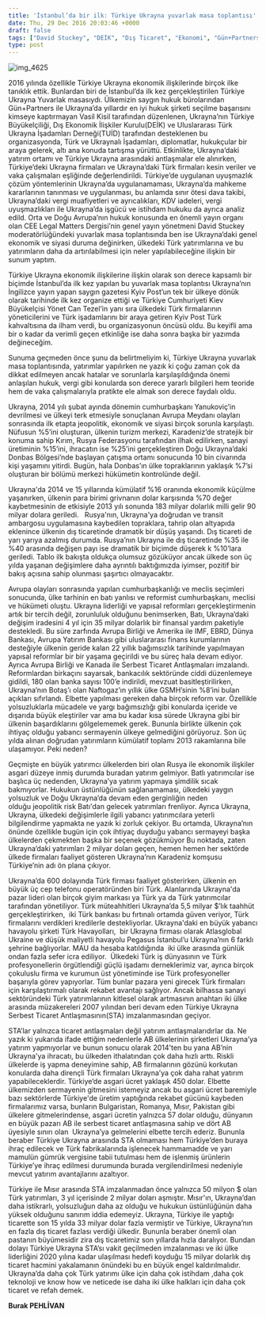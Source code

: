 ```yaml
---
title: 'İstanbul’da bir ilk: Türkiye Ukrayna yuvarlak masa toplantısı'
date: Thu, 29 Dec 2016 20:03:46 +0000
draft: false
tags: ["David Stuckey", "DEİK", "Dış Ticaret", "Ekonomi", "Gün+Partners", "TUİD", "TUİD (Türk Ukrayna İşadamları Derneği)", "Türkiye Ukrayna Serbest Ticaret Antlaşması", "Ukrayna", "Ukrayna Dış İlişkileri", "Uluslarası İlişkiler", "Vasil Kisil"]
type: post
---
```


![img_4625](https://burakpehlivan.org/wp-content/uploads/2016/12/IMG_4625.jpg)




2016 yılında özellikle Türkiye Ukrayna ekonomik ilişkilerinde birçok ilke tanıklık ettik. Bunlardan biri de İstanbul’da ilk kez gerçekleştirilen Türkiye Ukrayna Yuvarlak masasıydı. Ülkemizin saygın hukuk bürolarından Gün+Partners ile Ukrayna’da yıllardır en iyi hukuk şirketi seçilme başarısını kimseye kaptırmayan Vasil Kisil tarafından düzenlenen, Ukrayna’nın Türkiye Büyükelçiliği, Dış Ekonomik İlişkiler Kurulu(DEİK) ve Uluslararası Türk Ukrayna İşadamları Derneği(TUİD) tarafından desteklenen bu organizasyonda, Türk ve Ukraynalı İşadamları, diplomatlar, hukukçular bir araya gelerek, altı ana konuda tartışma yürüttü. Etkinlikte, Ukrayna’daki yatırım ortamı ve Türkiye Ukrayna arasındaki antlaşmalar ele alınırken, Türkiye’deki Ukrayna firmaları ve Ukrayna’daki Türk firmaları kesin veriler ve vaka çalışmaları eşliğinde değerlendirildi. Türkiye’de uygulanan uyuşmazlık çözüm yöntemlerinin Ukrayna’da uygulanamaması, Ukrayna’da mahkeme kararlarının tanınması ve uygulanması, bu anlamda sınır ötesi dava takibi, Ukrayna’daki vergi muafiyetleri ve ayrıcalıkları, KDV iadeleri, vergi uyuşmazlıkları ile Ukrayna’da işgücü ve istihdam hukuku da ayrıca analiz edild. Orta ve Doğu Avrupa’nın hukuk konusunda en önemli yayın organı olan CEE Legal Matters Dergisi’nin genel yayın yönetmeni David Stuckey moderatörlüğündeki yuvarlak masa toplantısında ben ise Ukrayna’daki genel ekonomik ve siyasi duruma değinirken, ülkedeki Türk yatırımlarına ve bu yatırımların daha da artırılabilmesi için neler yapılabileceğine ilişkin bir sunum yaptım.




Türkiye Ukrayna ekonomik ilişkilerine ilişkin olarak son derece kapsamlı bir biçimde İstanbul’da ilk kez yapılan bu yuvarlak masa toplantısı Ukrayna’nın İngilizce yayın yapan saygın gazetesi Kyiv Post’un tek bir ülkeye dönük olarak tarihinde ilk kez organize ettiği ve Türkiye Cumhuriyeti Kiev Büyükelçisi Yönet Can Tezel’in yanı sıra ülkedeki Türk firmalarının yöneticilerini ve Türk işadamlarını bir araya getiren Kyiv Post Türk kahvaltısına da ilham verdi, bu organizasyonun öncüsü oldu. Bu keyifli ama bir o kadar da verimli geçen etkinliğe ise daha sonra başka bir yazımda değineceğim.




Sunuma geçmeden önce şunu da belirtmeliyim ki, Türkiye Ukrayna yuvarlak masa toplantısında, yatırımlar yapılırken ne yazık ki çoğu zaman çok da dikkat edilmeyen ancak hatalar ve sorunlarla karşılaşıldığında önemi anlaşılan hukuk, vergi gibi konularda son derece yararlı bilgileri hem teoride hem de vaka çalışmalarıyla pratikte ele almak son derece faydalı oldu. 




Ukrayna, 2014 yılı şubat ayında dönemin cumhurbaşkanı Yanukoviç’in devrilmesi ve ülkeyi terk etmesiyle sonuçlanan Avrupa Meydanı olayları sonrasında ilk etapta jeopolitik, ekonomik ve siyasi birçok sorunla karşılaştı. Nüfusun %5’ini oluşturan, ülkenin turizm merkezi, Karadeniz’de stratejik bir konuma sahip Kırım, Rusya Federasyonu tarafından ilhak edilirken, sanayi üretiminin %15’ini, ihracatın ise %25’ini gerçekleştiren Doğu Ukrayna’daki Donbas Bölgesi’nde başlayan çatışma ortamı sonucunda 10 bin civarında kişi yaşamını yitirdi. Bugün, hala Donbas’ın ülke topraklarının yaklaşık %7’si oluşturan bir bölümü merkezi hükümetin kontrolünde değil. 




Ukrayna'da 2014 ve 15 yıllarında kümülatif %16 oranında ekonomik küçülme yaşanırken, ülkenin para birimi grivnanın dolar karşısında %70 değer kaybetmesinin de etkisiyle 2013 yılı sonunda 183 milyar dolarlık milli gelir 90 milyar dolara geriledi.   Rusya'nın, Ukrayna'ya doğrudan ve transit ambargosu uygulamasına kaybedilen topraklara, tahrip olan altyapıda eklenince ülkenin dış ticaretinde dramatik bir düşüş yaşandı. Dış ticareti de yarı yarıya azalmış durumda. Rusya’nın Ukrayna ile dış ticaretinde %35 ile %40 arasında değişen payı ise dramatik bir biçimde düşerek k %10’lara geriledi. Tablo ilk bakışta oldukça olumsuz gözüküyor ancak ülkede son üç yılda yaşanan değişimlere daha ayrıntılı baktığımızda iyimser, pozitif bir bakış açısına sahip olunması şaşırtıcı olmayacaktır.




Avrupa olayları sonrasında yapılan cumhurbaşkanlığı ve meclis seçimleri sonucunda, ülke tarhinin en batı yanlısı ve reformist cumhurbaşkanı, meclisi ve hükümeti oluştu. Ukrayna liderliği ve yapısal reformları gerçekleştirmenin artık bir tercih değil, zorunluluk olduğunu benimserken, Batı, Ukrayna’daki değişim iradesini 4 yıl için 35 milyar dolarlık bir finansal yardım paketiyle destekledi. Bu süre zarfında Avrupa Birliği ve Amerika ile IMF, EBRD, Dünya Bankası, Avrupa Yatırım Bankası gibi uluslararası finans kurumlarının desteğiyle ülkenin geride kalan 22 yıllık bağımsızlık tarihinde yapılmayan yapısal reformlar bir bir yaşama geçirildi ve bu süreç hala devam ediyor. Ayrıca Avrupa Birliği ve Kanada ile Serbest Ticaret Antlaşmaları imzalandı. Reformlardan birkaçını sayarsak, bankacılık sektöründe ciddi düzenlemeye gidildi, 180 olan banka sayısı 100’e indirildi, mevzuat basitleştirilirken, Ukrayna’nın Botaş’ı olan Naftogaz’ın yıllık ülke GSMH’sinin %8’ini bulan açıkları sıfırlandı. Elbette yapılması gereken daha birçok reform var. Özellikle yolsuzluklarla mücadele ve yargı bağımsızlığı gibi konularda içeride ve dışarıda büyük eleştiriler var ama bu kadar kısa sürede Ukrayna gibi bir ülkenin başardıklarını gölgelememek gerek. Bununla birlikte ülkenin çok ihtiyaç olduğu yabancı sermayenin ülkeye gelmediğini görüyoruz. Son üç yılda alınan doğrudan yatırımların kümülatif toplamı 2013 rakamlarına bile ulaşamıyor. Peki neden?




Geçmişte en büyük yatırımcı ülkelerden biri olan Rusya ile ekonomik ilişkiler asgari düzeye inmiş durumda buradan yatırım gelmiyor. Batlı yatırımcılar ise başlıca üç nedenden, Ukrayna’ya yatırım yapmaya şimdilik sıcak bakmıyorlar. Hukukun üstünlüğünün sağlanamaması, ülkedeki yaygın yolsuzluk ve Doğu Ukrayna’da devam eden gerginliğin neden olduğu jeopolitik risk Batı'dan gelecek yatırımları frenliyor. Ayrıca Ukrayna, Ukrayna, ülkedeki değişimlerle ilgili yabancı yatırımcılara yeterli bilgilendirme yapmakta ne yazık ki zorluk çekiyor. Bu ortamda, Ukrayna’nın önünde özellikle bugün için çok ihtiyaç duyduğu yabancı sermayeyi başka ülkelerden çekmekten başka bir seçenek gözükmüyor Bu noktada, zaten Ukrayna’daki yatırımları 2 milyar doları geçen, hemen hemen her sektörde ülkede firmaları faaliyet gösteren Ukrayna’nın Karadeniz komşusu Türkiye’nin adı ön plana çıkıyor.




Ukrayna’da 600 dolayında Türk firması faaliyet gösterirken, ülkenin en büyük üç cep telefonu operatöründen biri Türk. Alanlarında Ukrayna'da pazar lideri olan birçok giyim markası ya Türk ya da Türk yatırımcılar tarafından yönetiliyor. Türk müteahhitleri Ukrayna’da 5,5 milyar $’lık taahhüt gerçekleştirirken,  iki Türk bankası bu fırtınalı ortamda güven veriyor, Türk firmalarını verdikleri kredilerle destekliyorlar. Ukrayna'daki en büyük yabancı havayolu şirketi Türk Havayolları,  bir Ukrayna firması olarak Atlasglobal Ukraine ve düşük maliyetli havayolu Pegasus İstanbul’u Ukrayna’nın 6 farklı şehrine bağlıyorlar. MAU da hesaba katıldığında  iki ülke arasında günlük ondan fazla sefer icra ediliyor.  Ülkedeki Türk iş dünyasının ve Türk profesyonellerin örgütlendiği güçlü işadamı derneklerimiz var, ayrıca birçok çokuluslu firma ve kurumun üst yönetiminde ise Türk profesyoneller başarıyla görev yapıyorlar. Tüm bunlar pazara yeni girecek Türk firmaları için karşılaştırmalı olarak rekabet avantajı sağlıyor. Ancak bilhassa sanayi sektöründeki Türk yatırımlarının kitlesel olarak artmasının anahtarı iki ülke arasında müzakereleri 2007 yılından beri devam eden Türkiye Ukrayna Serbest Ticaret Antlaşmasının(STA) imzalanmasından geçiyor.




STA’lar yalnızca ticaret antlaşmaları değil yatırım antlaşmalarıdırlar da. Ne yazık ki yukarıda ifade ettiğim nedenlerle AB ülkelerinin şirketleri Ukrayna’ya yatırım yapmıyorlar ve bunun sonucu olarak 2014'ten bu yana AB’nin Ukrayna'ya ihracatı, bu ülkeden ithalatından çok daha hızlı arttı. Riskli ülkelerde iş yapma deneyimine sahip, AB firmalarının gözünü korkutan konularda daha dirençli Türk firmaları Ukrayna’ya çok daha rahat yatırım yapabileceklerdir. Türkiye’de asgari ücret yaklaşık 450 dolar. Elbette ülkemizden sermayenin gitmesini istemeyiz ancak bu asgari ücret baremiyle bazı sektörlerde Türkiye'de üretim yaptığında rekabet gücünü kaybeden firmalarımız varsa, bunların Bulgaristan, Romanya, Mısır, Pakistan gibi ülkelere gitmelerindense, asgari ücretin yalnızca 57 dolar olduğu, dünyanın en büyük pazarı AB ile serbest ticaret antlaşmasına sahip ve dört AB üyesiyle sınırı olan  Ukrayna’ya gelmelerini elbette tercih ederiz. Bununla beraber Türkiye Ukrayna arasında STA olmaması hem Türkiye’den buraya ihraç edilecek ve Türk fabrikalarında işlenecek hammamadde ve yarı mamulün gümrük vergisine tabii tutulması hem de işlenmiş ürünlerin Türkiye’ye ihraç edilmesi durumunda burada vergilendirilmesi nedeniyle mevcut yatırım avantajlarını azaltıyor.  




Türkiye ile Mısır arasında STA imzalanmadan önce yalnızca 50 milyon $ olan Türk yatırımları, 3 yıl içerisinde 2 milyar doları aşmıştır. Mısır'ın, Ukrayna’dan daha istikrarlı, yolsuzluğun daha az olduğu ve hukukun üstünlüğünün daha yüksek olduğunu sanırım iddia edemeyiz. Ukrayna, Türkiye ile yaptığı ticarette son 15 yılda 33 milyar dolar fazla vermiştir ve Türkiye, Ukrayna’nın en fazla dış ticaret fazlası verdiği ülkedir. Bununla beraber önemli olan pastanın büyümesidir zira dış ticaretimiz son yıllarda hızla daralıyor. Bundan dolayı Türkiye Ukrayna STA’sı vakit geçilmeden imzalanması ve iki ülke liderliğini 2020 yılına kadar ulaşılması hedefi koyduğu 15 milyar dolarlık dış ticaret hacmini yakalamanın önündeki bu en büyük engel kaldırılmalıdır. Ukrayna’da daha çok Türk yatırımı ülke için daha çok istihdam ,daha çok teknoloji ve know how ve neticede ise daha iki ülke halkları için daha çok ticaret ve refah demek.




**Burak PEHLİVAN**